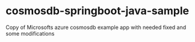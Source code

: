 # cosmosdb-springboot-java-sample
Copy of Microsofts azure cosmosdb example app with needed fixed and some modifications
